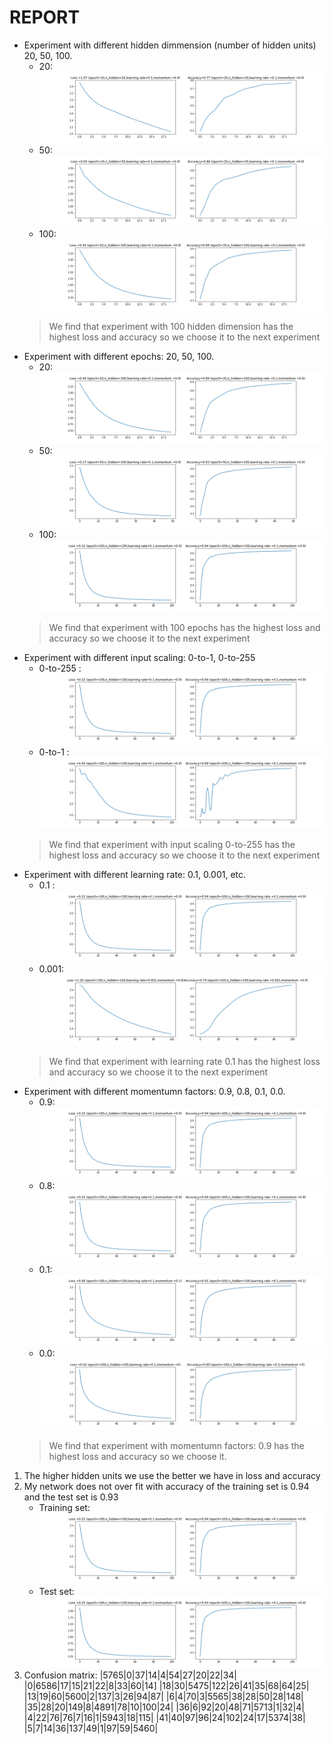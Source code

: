 # REPORT
* Experiment with different hidden dimmension (number of hidden units) 20, 50, 100.
    * 20: ![](https://github.com/thanhvinhle26/CINAMON_AI/blob/master/NeuralNetwork/epoch%3D20%20n_hidden%3D20%20learning%20rate%20%3D%200.1%20momentum%20%3D%200.9.png)
    * 50: ![](https://github.com/thanhvinhle26/CINAMON_AI/blob/master/NeuralNetwork/epoch%3D20%20n_hidden%3D50%20learning%20rate%20%3D%200.1%20momentum%20%3D%200.9.png)
    * 100: ![](https://github.com/thanhvinhle26/CINAMON_AI/blob/master/NeuralNetwork/epoch%3D20%20n_hidden%3D100%20learning%20rate%20%3D%200.1%20momentum%20%3D%200.9.png)
    > We find that experiment with 100 hidden dimension has the highest loss and accuracy so we choose it to the next experiment
* Experiment with different epochs: 20, 50, 100.
    * 20: ![](https://github.com/thanhvinhle26/CINAMON_AI/blob/master/NeuralNetwork/epoch%3D20%20n_hidden%3D100%20learning%20rate%20%3D%200.1%20momentum%20%3D%200.9.png)
    * 50: ![](https://github.com/thanhvinhle26/CINAMON_AI/blob/master/NeuralNetwork/epoch%3D50%20n_hidden%3D100%20learning%20rate%20%3D%200.1%20momentum%20%3D%200.9.png)
    * 100: ![](https://github.com/thanhvinhle26/CINAMON_AI/blob/master/NeuralNetwork/epoch%3D100%20n_hidden%3D100%20learning%20rate%20%3D%200.1%20momentum%20%3D%200.9.png)
    > We find that experiment with 100 epochs has the highest loss and accuracy so we choose it to the next experiment 
* Experiment with different input scaling: 0-to-1, 0-to-255
    * 0-to-255 :![](https://github.com/thanhvinhle26/CINAMON_AI/blob/master/NeuralNetwork/epoch%3D100%20n_hidden%3D100%20learning%20rate%20%3D%200.1%20momentum%20%3D%200.9.png)
    * 0-to-1 : ![](https://github.com/thanhvinhle26/CINAMON_AI/blob/master/NeuralNetwork/epoch%3D100%20n_hidden%3D100%20learning%20rate%20%3D%200.1%20momentum%20%3D%200.9%20scale1.png)
    > We find that experiment with input scaling 0-to-255 has the highest loss and accuracy so we choose it to the next experiment
* Experiment with different learning rate: 0.1, 0.001, etc.
    * 0.1 : ![](https://github.com/thanhvinhle26/CINAMON_AI/blob/master/NeuralNetwork/epoch%3D100%20n_hidden%3D100%20learning%20rate%20%3D%200.1%20momentum%20%3D%200.9.png)
    * 0.001: ![](https://github.com/thanhvinhle26/CINAMON_AI/blob/master/NeuralNetwork/epoch%3D100%20n_hidden%3D100%20learning%20rate%20%3D%200.001%20momentum%20%3D%200.9%20scale1.png)
    >  We find that experiment with learning rate 0.1 has the highest loss and accuracy so we choose it to the next experiment
* Experiment with different momentumn factors: 0.9, 0.8, 0.1, 0.0.
    * 0.9: ![](https://github.com/thanhvinhle26/CINAMON_AI/blob/master/NeuralNetwork/epoch%3D100%20n_hidden%3D100%20learning%20rate%20%3D%200.1%20momentum%20%3D%200.9.png)
    * 0.8: ![](https://github.com/thanhvinhle26/CINAMON_AI/blob/master/NeuralNetwork/epoch%3D100%20n_hidden%3D100%20learning%20rate%20%3D%200.1%20momentum%20%3D%200.8.png)
    * 0.1: ![](https://github.com/thanhvinhle26/CINAMON_AI/blob/master/NeuralNetwork/epoch%3D100%20n_hidden%3D100%20learning%20rate%20%3D%200.1%20momentum%20%3D%200.1.png)
    * 0.0: ![](https://github.com/thanhvinhle26/CINAMON_AI/blob/master/NeuralNetwork/epoch%3D100%20n_hidden%3D100%20learning%20rate%20%3D%200.1%20momentum%20%3D%200.png)
    > We find that experiment with momentumn factors: 0.9 has the highest loss and accuracy so we choose it.
    
1. The higher hidden units we use the better we have in loss and accuracy
3. My network does not over fit with accuracy of the training set is 0.94 and the test set is 0.93
    * Training set: ![](https://github.com/thanhvinhle26/CINAMON_AI/blob/master/NeuralNetwork/epoch%3D100%20n_hidden%3D100%20learning%20rate%20%3D%200.1%20momentum%20%3D%200.9.png)
    * Test set: ![](https://github.com/thanhvinhle26/CINAMON_AI/blob/master/NeuralNetwork/epoch%3D100%20n_hidden%3D100%20learning%20rate%20%3D%200.1%20momentum%20%3D%200.9%20test.png)
4. Confusion matrix:
|5765|0|37|14|4|54|27|20|22|34|
|0|6586|17|15|21|22|8|33|60|14]
|18|30|5475|122|26|41|35|68|64|25|
|13|19|60|5600|2|137|3|26|94|87|
|6|4|70|3|5565|38|28|50|28|148|
|35|28|20|149|8|4891|78|10|100|24|
|36|6|92|20|48|71|5713|1|32|4|
|4|22|76|76|7|16|1|5943|18|115|
|41|40|97|96|24|102|24|17|5374|38|
|5|7|14|36|137|49|1|97|59|5460|
        
    
        
    
